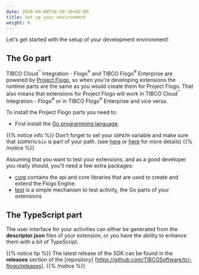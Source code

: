 ```yaml
---
date: 2016-04-09T16:50:16+02:00
title: Set up your environment
weight: 6
---
```


Let's get started with the setup of your development environment!

## The Go part
TIBCO Cloud<sup>&trade;</sup> Integration - Flogo<sup>&reg;</sup> and TIBCO Flogo<sup>&reg;</sup> Enterprise are powered by [Project Flogo](https://flogo.io), so when you're developing extensions the runtime parts are the same as you would create them for Project Flogo. That also means that extensions for Project Flogo will work in TIBCO Cloud<sup>&trade;</sup> Integration - Flogo<sup>&reg;</sup> or in TIBCO Flogo<sup>&reg;</sup> Enterprise and vice versa.

To install the Project Flogo parts you need to:

* First install the [Go programming language](https://golang.org/doc/install). 

{{% notice info %}}
Don't forget to set your `GOPATH` variable and make sure that `$GOPATH/bin` is part of your path. (see [here](https://golang.org/doc/code.html#GOPATH) or [here](https://github.com/golang/go/wiki/Setting-GOPATH) for more details)
{{% /notice %}}

Assuming that you want to test your extensions, and as a good developer you really should, you'll need a few extra packages:

* [core](https://github.com/project-flogo/core) contains the api and core libraries that are used to create and extend the Flogo Engine.
* [test](https://github.com/project-flogo/contrib/blob/master/activity/rest/activity_test.go) is a simple mechanism to test activity, the Go parts of your extensions

## The TypeScript part
The user interface for your activities can either be generated from the **descriptor.json** files of your extension, or you have the ability to enhance them with a bit of TypeScript.

{{% notice tip %}}
The latest release of the SDK can be found in the **releases** section of the [repository] (https://github.com/TIBCOSoftware/tci-flogo/releases).
{{% /notice %}}

